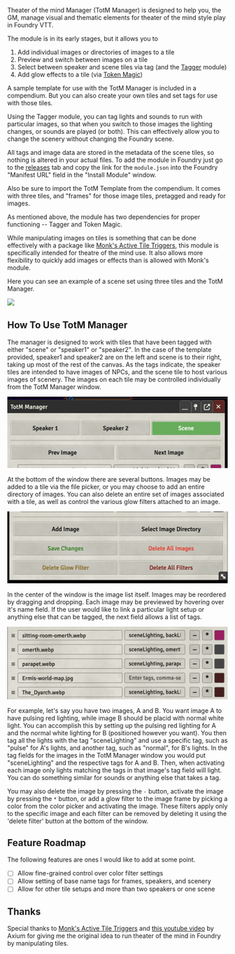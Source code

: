 Theater of the mind Manager (TotM Manager) is designed to help you, the GM, manage visual and thematic elements for theater of the mind style play in Foundry VTT.

The module is in its early stages, but it allows you to 

1. Add individual images or directories of images to a tile
2. Preview and switch between images on a tile
3. Select between speaker and scene tiles via tag (and the [Tagger](https://github.com/fantasycalendar/FoundryVTT-Tagger) module)
4. Add glow effects to a tile (via [Token Magic](https://github.com/Feu-Secret/Tokenmagic))

A sample template for use with the TotM Manager is included in a compendium. But you can also create your own tiles and set tags for use with those tiles.

Using the Tagger module, you can tag lights and sounds to run with particular images, so that when you switch to those images the lighting changes, or sounds are played (or both). This can effectively allow you to change the scenery without changing the Foundry scene.

All tags and image data are stored in the metadata of the scene tiles, so nothing is altered in your actual files. To add the module in Foundry just go to the [releases](https://github.com/LichFactory-Games/TotM-Manager/releases) tab and copy the link for the `module.json` into the Foundry "Manifest URL" field in the "Install Module" window.

Also be sure to import the TotM Template from the compendium. It comes with three tiles, and "frames" for those image tiles, pretagged and ready for images. 

As mentioned above, the module has two dependencies for proper functioning -- Tagger and Token Magic. 

While manipulating images on tiles is something that can be done effectively with a package like [Monk's Active Tile Triggers](https://github.com/ironmonk88/monks-active-tiles), this module is specifically intended for theatre of the mind use. It also allows more flexibility to quickly add images or effects than is allowed with Monk's module. 

Here you can see an example of a scene set using three tiles and the TotM Manager.

![](./screenshots/totmm-screenshot.png)

## How To Use TotM Manager

The manager is designed to work with tiles that have been tagged with either "scene" or "speaker1" or "speaker2". In the case of the template provided, speaker1 and speaker2 are on the left and scene is to their right, taking up most of the rest of the canvas. As the tags indicate, the speaker tiles are intended to have images of NPCs, and the 
scene tile to host various images of scenery. The images on each tile may be controlled individually from the TotM Manager window.

![](./screenshots/totmm-screenshot-buttons.png)

At the bottom of the window there are several buttons. Images may be added to a tile via the file picker, or you may choose to add an entire directory of images. You can also delete an entire set of images associated with a tile, as well as control the various glow filters attached to an image. 

![](./screenshots/totmm-screenshot-buttons2.png)

In the center of the window is the image list itself. Images may be reordered by dragging and dropping. Each image may be previewed by hovering over it's name field. If the user would like to link a particular light setup or anything else that can be tagged, the next field allows a list of tags. 

![](./screenshots/totmm-screenshot-fields.png)

For example, let's say you have two images, A and B. You want image A to have pulsing red lighting, while image B should be placid with normal white light. You can accomplish this by setting up the pulsing red lighting for A and the normal white lighting for B (positioned however you want). You then tag all the lights with the tag "sceneLighting" and use a specific tag, such as "pulse" for A's lights, and another tag, such as "normal", for B's lights. In the tag fields for the images in the TotM Manager window you would put "sceneLighting" and the respective tags for A and B. Then, when activating each image only lights matching the tags in that image's tag field will light. You can do something similar for sounds or anything else that takes a tag. 

You may also delete the image by pressing the `-` button, activate the image by pressing the `*` button, or add a glow filter to the image frame by picking a color from the color picker and activating the image. These filters apply only to the specific image and each filter can be removed by deleting it using the 'delete filter' button at the bottom of the window. 

## Feature Roadmap

The following features are ones I would like to add at some point. 

- [ ] Allow fine-grained control over color filter settings 
- [ ] Allow setting of base name tags for frames, speakers, and scenery
- [ ] Allow for other tile setups and more than two speakers or one scene

## Thanks

Special thanks to [Monk's Active Tile Triggers](https://github.com/ironmonk88/monks-active-tiles) and [this youtube video](https://www.youtube.com/watch?v=Uq1y7l7DcoU) by Axium for giving me the original idea to run theater of the mind in Foundry by manipulating tiles. 
